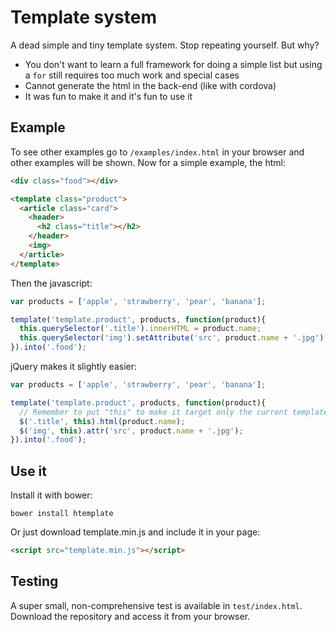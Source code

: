 # Template system

A dead simple and tiny template system. Stop repeating yourself. But why?

- You don't want to learn a full framework for doing a simple list but using a `for` still requires too much work and special cases
- Cannot generate the html in the back-end (like with cordova)
- It was fun to make it and it's fun to use it



## Example

To see other examples go to `/examples/index.html` in your browser and other examples will be shown. Now for a simple example, the html:

```html
<div class="food"></div>

<template class="product">
  <article class="card">
    <header>
      <h2 class="title"></h2>
    </header>
    <img>
  </article>
</template>
```

Then the javascript:

```js
var products = ['apple', 'strawberry', 'pear', 'banana'];

template('template.product', products, function(product){
  this.querySelector('.title').innerHTML = product.name;
  this.querySelector('img').setAttribute('src', product.name + '.jpg');
}).into('.food');
```

jQuery makes it slightly easier:

```js
var products = ['apple', 'strawberry', 'pear', 'banana'];

template('template.product', products, function(product){
  // Remember to put "this" to make it target only the current template
  $('.title', this).html(product.name);
  $('img', this).attr('src', product.name + '.jpg');
}).into('.food');
```


## Use it

Install it with bower:

    bower install htemplate

Or just download template.min.js and include it in your page:

```html
<script src="template.min.js"></script>
```


## Testing

A super small, non-comprehensive test is available in `test/index.html`. Download the repository and access it from your browser.
